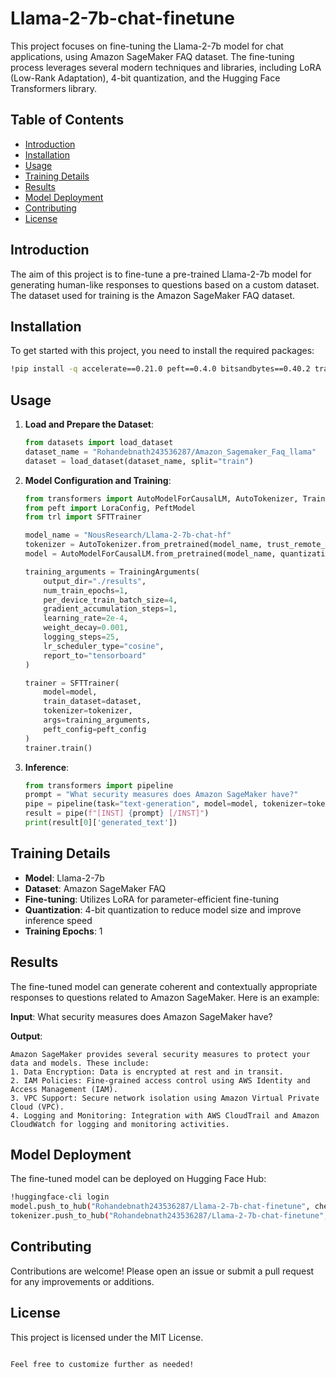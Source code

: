 
# Llama-2-7b-chat-finetune

This project focuses on fine-tuning the Llama-2-7b model for chat applications, using Amazon SageMaker FAQ dataset. The fine-tuning process leverages several modern techniques and libraries, including LoRA (Low-Rank Adaptation), 4-bit quantization, and the Hugging Face Transformers library.

## Table of Contents
- [Introduction](#introduction)
- [Installation](#installation)
- [Usage](#usage)
- [Training Details](#training-details)
- [Results](#results)
- [Model Deployment](#model-deployment)
- [Contributing](#contributing)
- [License](#license)

## Introduction

The aim of this project is to fine-tune a pre-trained Llama-2-7b model for generating human-like responses to questions based on a custom dataset. The dataset used for training is the Amazon SageMaker FAQ dataset.

## Installation

To get started with this project, you need to install the required packages:

```bash
!pip install -q accelerate==0.21.0 peft==0.4.0 bitsandbytes==0.40.2 transformers==4.31.0 trl==0.4.7
```

## Usage

1. **Load and Prepare the Dataset**:
    ```python
    from datasets import load_dataset
    dataset_name = "Rohandebnath243536287/Amazon_Sagemaker_Faq_llama"
    dataset = load_dataset(dataset_name, split="train")
    ```

2. **Model Configuration and Training**:
    ```python
    from transformers import AutoModelForCausalLM, AutoTokenizer, TrainingArguments
    from peft import LoraConfig, PeftModel
    from trl import SFTTrainer

    model_name = "NousResearch/Llama-2-7b-chat-hf"
    tokenizer = AutoTokenizer.from_pretrained(model_name, trust_remote_code=True)
    model = AutoModelForCausalLM.from_pretrained(model_name, quantization_config=bnb_config, device_map=device_map)

    training_arguments = TrainingArguments(
        output_dir="./results",
        num_train_epochs=1,
        per_device_train_batch_size=4,
        gradient_accumulation_steps=1,
        learning_rate=2e-4,
        weight_decay=0.001,
        logging_steps=25,
        lr_scheduler_type="cosine",
        report_to="tensorboard"
    )

    trainer = SFTTrainer(
        model=model,
        train_dataset=dataset,
        tokenizer=tokenizer,
        args=training_arguments,
        peft_config=peft_config
    )
    trainer.train()
    ```

3. **Inference**:
    ```python
    from transformers import pipeline
    prompt = "What security measures does Amazon SageMaker have?"
    pipe = pipeline(task="text-generation", model=model, tokenizer=tokenizer, max_length=200)
    result = pipe(f"[INST] {prompt} [/INST]")
    print(result[0]['generated_text'])
    ```

## Training Details

- **Model**: Llama-2-7b
- **Dataset**: Amazon SageMaker FAQ
- **Fine-tuning**: Utilizes LoRA for parameter-efficient fine-tuning
- **Quantization**: 4-bit quantization to reduce model size and improve inference speed
- **Training Epochs**: 1

## Results

The fine-tuned model can generate coherent and contextually appropriate responses to questions related to Amazon SageMaker. Here is an example:

**Input**: What security measures does Amazon SageMaker have?

**Output**:
```
Amazon SageMaker provides several security measures to protect your data and models. These include:
1. Data Encryption: Data is encrypted at rest and in transit.
2. IAM Policies: Fine-grained access control using AWS Identity and Access Management (IAM).
3. VPC Support: Secure network isolation using Amazon Virtual Private Cloud (VPC).
4. Logging and Monitoring: Integration with AWS CloudTrail and Amazon CloudWatch for logging and monitoring activities.
```

## Model Deployment

The fine-tuned model can be deployed on Hugging Face Hub:

```bash
!huggingface-cli login
model.push_to_hub("Rohandebnath243536287/Llama-2-7b-chat-finetune", check_pr=True)
tokenizer.push_to_hub("Rohandebnath243536287/Llama-2-7b-chat-finetune", check_pr=True)
```

## Contributing

Contributions are welcome! Please open an issue or submit a pull request for any improvements or additions.

## License

This project is licensed under the MIT License.
```

Feel free to customize further as needed!
